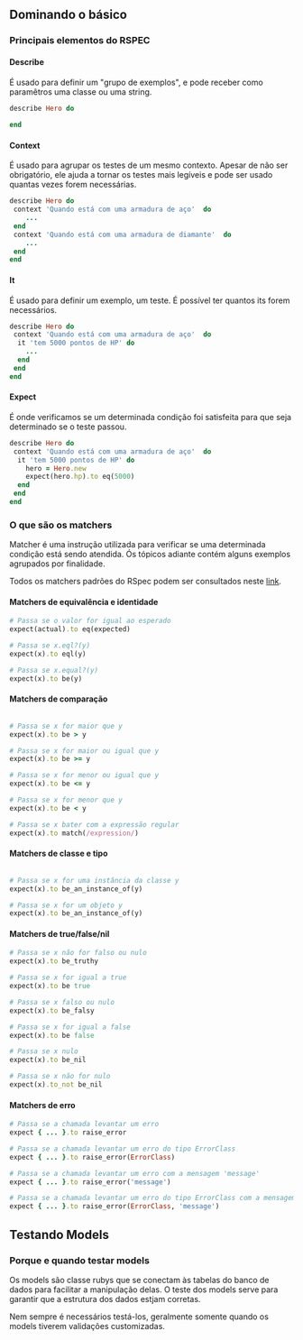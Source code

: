 ## Dominando o básico
### Principais elementos do RSPEC

#### Describe
É usado para definir um "grupo de exemplos", e pode receber como paramêtros uma classe ou uma string.
```ruby
describe Hero do
 
end
```

#### Context
É usado para agrupar os testes de um mesmo contexto. Apesar de não ser obrigatório, ele ajuda a tornar os testes mais legíveis e pode ser usado quantas vezes forem necessárias.
 
```ruby
describe Hero do
 context 'Quando está com uma armadura de aço'  do
    ...
 end
 context 'Quando está com uma armadura de diamante'  do
    ...
 end
end
```

#### It
É usado para definir um exemplo, um teste. É possível ter quantos its forem necessários.
 
```ruby
describe Hero do
 context 'Quando está com uma armadura de aço'  do
  it 'tem 5000 pontos de HP' do
    ...
  end
 end
end
```

#### Expect
É onde verificamos se um determinada condição foi satisfeita para que seja determinado se o teste passou.
 
```ruby
describe Hero do
 context 'Quando está com uma armadura de aço'  do
  it 'tem 5000 pontos de HP' do
    hero = Hero.new
    expect(hero.hp).to eq(5000)
  end
 end
end
```

### O que são os matchers

Matcher é uma instrução utilizada para verificar se uma determinada condição está sendo atendida. Ós tópicos adiante contém alguns exemplos agrupados por finalidade.

Todos os matchers padrões do RSpec podem ser consultados neste [link](https://rubydoc.info/github/rspec/rspec-expectations/RSpec/Matchers).

#### Matchers de equivalência e identidade
```ruby
# Passa se o valor for igual ao esperado
expect(actual).to eq(expected)

# Passa se x.eql?(y)
expect(x).to eql(y)

# Passa se x.equal?(y)
expect(x).to be(y)
```

#### Matchers de comparação
```ruby

# Passa se x for maior que y
expect(x).to be > y

# Passa se x for maior ou igual que y
expect(x).to be >= y

# Passa se x for menor ou igual que y
expect(x).to be <= y

# Passa se x for menor que y
expect(x).to be < y

# Passa se x bater com a expressão regular
expect(x).to match(/expression/)
```

#### Matchers de classe e tipo
```ruby

# Passa se x for uma instância da classe y
expect(x).to be_an_instance_of(y)

# Passa se x for um objeto y
expect(x).to be_an_instance_of(y)
```

#### Matchers de true/false/nil
```ruby
# Passa se x não for falso ou nulo
expect(x).to be_truthy

# Passa se x for igual a true
expect(x).to be true

# Passa se x falso ou nulo
expect(x).to be_falsy

# Passa se x for igual a false
expect(x).to be false

# Passa se x nulo
expect(x).to be_nil

# Passa se x não for nulo
expect(x).to_not be_nil
```

#### Matchers de erro

```ruby
# Passa se a chamada levantar um erro
expect { ... }.to raise_error

# Passa se a chamada levantar um erro do tipo ErrorClass
expect { ... }.to raise_error(ErrorClass)

# Passa se a chamada levantar um erro com a mensagem 'message'
expect { ... }.to raise_error('message')

# Passa se a chamada levantar um erro do tipo ErrorClass com a mensagem 'message'
expect { ... }.to raise_error(ErrorClass, 'message')
```

## Testando Models
### Porque e quando testar models

Os models são classe rubys que se conectam às tabelas do banco de dados para facilitar a manipulação delas. O teste dos models serve para garantir que a estrutura dos dados estjam corretas.

Nem sempre é necessários testá-los, geralmente somente quando os models tiverem validações customizadas.
